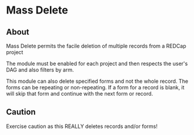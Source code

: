 # Mass Delete

## About
Mass Delete permits the facile deletion of multiple records from a REDCap project

The module must be enabled for each project and then respects the user's DAG and also filters by arm.

This module can also delete specified forms and not the whole record.  The forms can be repeating or non-repeating. 
If a form for a record is blank, it will skip that form and continue with the next form or record.

## Caution
Exercise caution as this REALLY deletes records and/or forms!
